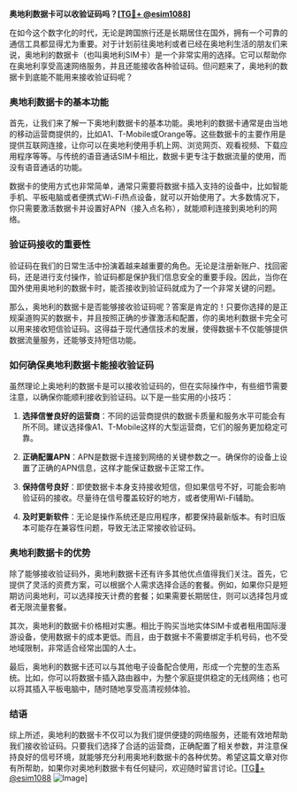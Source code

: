**奥地利数据卡可以收验证码吗？[[TG💪+ @esim1088](https://t.me/s/esim1088)]**

在如今这个数字化的时代，无论是跨国旅行还是长期居住在国外，拥有一个可靠的通信工具都显得尤为重要。对于计划前往奥地利或者已经在奥地利生活的朋友们来说，奥地利的数据卡（也叫奥地利SIM卡）是一个非常实用的选择。它可以帮助你在奥地利享受高速网络服务，并且还能接收各种验证码。但问题来了，奥地利的数据卡到底能不能用来接收验证码呢？

### 奥地利数据卡的基本功能

首先，让我们来了解一下奥地利数据卡的基本功能。奥地利的数据卡通常是由当地的移动运营商提供的，比如A1、T-Mobile或Orange等。这些数据卡的主要作用是提供互联网连接，让你可以在奥地利使用手机上网、浏览网页、观看视频、下载应用程序等等。与传统的语音通话SIM卡相比，数据卡更专注于数据流量的使用，而没有语音通话的功能。

数据卡的使用方式也非常简单，通常只需要将数据卡插入支持的设备中，比如智能手机、平板电脑或者便携式Wi-Fi热点设备，就可以开始使用了。大多数情况下，你只需要激活数据卡并设置好APN（接入点名称），就能顺利连接到奥地利的网络。

### 验证码接收的重要性

验证码在我们的日常生活中扮演着越来越重要的角色。无论是注册新账户、找回密码，还是进行支付操作，验证码都是保护我们信息安全的重要手段。因此，当你在国外使用奥地利的数据卡时，能否接收到验证码就成为了一个非常关键的问题。

那么，奥地利的数据卡是否能够接收验证码呢？答案是肯定的！只要你选择的是正规渠道购买的数据卡，并且按照正确的步骤激活和配置，你的奥地利数据卡完全可以用来接收短信验证码。这得益于现代通信技术的发展，使得数据卡不仅能够提供数据流量服务，还能够支持短信功能。

### 如何确保奥地利数据卡能接收验证码

虽然理论上奥地利的数据卡是可以接收验证码的，但在实际操作中，有些细节需要注意，以确保你能顺利接收到验证码。以下是一些实用的小技巧：

1. **选择信誉良好的运营商**：不同的运营商提供的数据卡质量和服务水平可能会有所不同。建议选择像A1、T-Mobile这样的大型运营商，它们的服务更加稳定可靠。
   
2. **正确配置APN**：APN是数据卡连接到网络的关键参数之一。确保你的设备上设置了正确的APN信息，这样才能保证数据卡正常工作。
   
3. **保持信号良好**：即使数据卡本身支持接收短信，但如果信号不好，可能会影响验证码的接收。尽量待在信号覆盖较好的地方，或者使用Wi-Fi辅助。
   
4. **及时更新软件**：无论是操作系统还是应用程序，都要保持最新版本。有时旧版本可能存在兼容性问题，导致无法正常接收验证码。

### 奥地利数据卡的优势

除了能够接收验证码外，奥地利数据卡还有许多其他优点值得我们关注。首先，它提供了灵活的资费方案，可以根据个人需求选择合适的套餐。例如，如果你只是短期访问奥地利，可以选择按天计费的套餐；如果需要长期居住，则可以选择包月或者无限流量套餐。

其次，奥地利的数据卡价格相对实惠。相比于购买当地实体SIM卡或者租用国际漫游设备，使用数据卡的成本更低。而且，由于数据卡不需要绑定手机号码，也不受地域限制，非常适合经常出国的人士。

最后，奥地利的数据卡还可以与其他电子设备配合使用，形成一个完整的生态系统。比如，你可以将数据卡插入路由器中，为整个家庭提供稳定的无线网络；也可以将其插入平板电脑中，随时随地享受高清视频体验。

### 结语

综上所述，奥地利的数据卡不仅可以为我们提供便捷的网络服务，还能有效地帮助我们接收验证码。只要我们选择了合适的运营商，正确配置了相关参数，并注意保持良好的信号环境，就能够充分利用奥地利数据卡的各种优势。希望这篇文章对你有所帮助，如果你对奥地利数据卡有任何疑问，欢迎随时留言讨论。[[TG💪+ @esim1088](https://t.me/s/esim1088) ![Image](https://i.postimg.cc/4NQfJmqS/Snipaste-2025-05-13-00-14-12.png)]